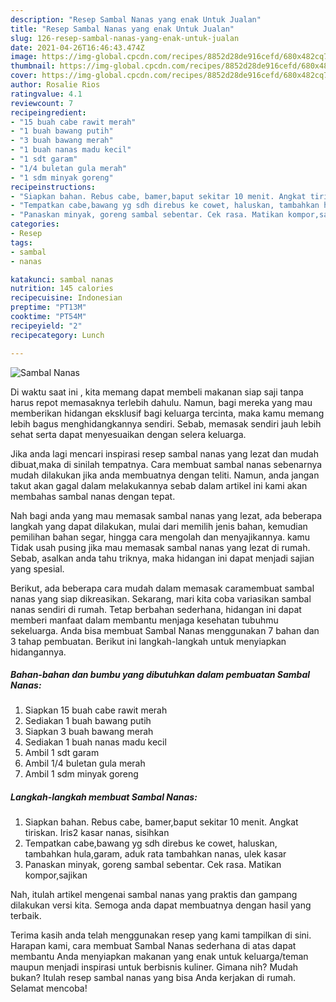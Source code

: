 ```yaml
---
description: "Resep Sambal Nanas yang enak Untuk Jualan"
title: "Resep Sambal Nanas yang enak Untuk Jualan"
slug: 126-resep-sambal-nanas-yang-enak-untuk-jualan
date: 2021-04-26T16:46:43.474Z
image: https://img-global.cpcdn.com/recipes/8852d28de916cefd/680x482cq70/sambal-nanas-foto-resep-utama.jpg
thumbnail: https://img-global.cpcdn.com/recipes/8852d28de916cefd/680x482cq70/sambal-nanas-foto-resep-utama.jpg
cover: https://img-global.cpcdn.com/recipes/8852d28de916cefd/680x482cq70/sambal-nanas-foto-resep-utama.jpg
author: Rosalie Rios
ratingvalue: 4.1
reviewcount: 7
recipeingredient:
- "15 buah cabe rawit merah"
- "1 buah bawang putih"
- "3 buah bawang merah"
- "1 buah nanas madu kecil"
- "1 sdt garam"
- "1/4 buletan gula merah"
- "1 sdm minyak goreng"
recipeinstructions:
- "Siapkan bahan. Rebus cabe, bamer,baput sekitar 10 menit. Angkat tiriskan. Iris2 kasar nanas, sisihkan"
- "Tempatkan cabe,bawang yg sdh direbus ke cowet, haluskan, tambahkan hula,garam, aduk rata tambahkan nanas, ulek kasar"
- "Panaskan minyak, goreng sambal sebentar. Cek rasa. Matikan kompor,sajikan"
categories:
- Resep
tags:
- sambal
- nanas

katakunci: sambal nanas 
nutrition: 145 calories
recipecuisine: Indonesian
preptime: "PT13M"
cooktime: "PT54M"
recipeyield: "2"
recipecategory: Lunch

---
```



![Sambal Nanas](https://img-global.cpcdn.com/recipes/8852d28de916cefd/680x482cq70/sambal-nanas-foto-resep-utama.jpg)

Di waktu  saat ini , kita memang dapat membeli makanan siap saji tanpa harus repot memasaknya terlebih dahulu. Namun, bagi mereka yang mau memberikan hidangan eksklusif bagi keluarga tercinta, maka kamu memang lebih bagus menghidangkannya sendiri. Sebab, memasak sendiri jauh lebih sehat serta dapat menyesuaikan dengan selera keluarga.

Jika anda lagi mencari inspirasi resep sambal nanas yang lezat dan mudah dibuat,maka di sinilah tempatnya. Cara membuat sambal nanas  sebenarnya mudah dilakukan jika anda membuatnya dengan teliti. Namun, anda jangan takut akan gagal dalam melakukannya 
sebab dalam artikel ini kami akan membahas sambal nanas dengan tepat.  



Nah bagi anda yang mau memasak sambal nanas yang lezat, ada beberapa langkah yang dapat dilakukan, mulai dari memilih jenis bahan, kemudian pemilihan bahan segar, hingga cara mengolah dan menyajikannya. kamu Tidak usah pusing jika mau memasak sambal nanas yang lezat di rumah. Sebab, asalkan anda  tahu triknya, maka hidangan ini dapat menjadi sajian yang spesial.

Berikut, ada beberapa cara mudah dalam memasak caramembuat sambal nanas yang siap dikreasikan. Sekarang, mari kita coba variasikan sambal nanas sendiri di rumah. Tetap berbahan sederhana, hidangan ini dapat memberi manfaat dalam membantu menjaga kesehatan tubuhmu sekeluarga. Anda bisa membuat Sambal Nanas menggunakan 7 bahan dan 3 tahap pembuatan. Berikut ini langkah-langkah untuk menyiapkan hidangannya.

<!--inarticleads1-->

##### Bahan-bahan dan bumbu yang dibutuhkan dalam pembuatan Sambal Nanas:

1. Siapkan 15 buah cabe rawit merah
1. Sediakan 1 buah bawang putih
1. Siapkan 3 buah bawang merah
1. Sediakan 1 buah nanas madu kecil
1. Ambil 1 sdt garam
1. Ambil 1/4 buletan gula merah
1. Ambil 1 sdm minyak goreng




<!--inarticleads2-->

##### Langkah-langkah membuat Sambal Nanas:

1. Siapkan bahan. Rebus cabe, bamer,baput sekitar 10 menit. Angkat tiriskan. Iris2 kasar nanas, sisihkan
1. Tempatkan cabe,bawang yg sdh direbus ke cowet, haluskan, tambahkan hula,garam, aduk rata tambahkan nanas, ulek kasar
1. Panaskan minyak, goreng sambal sebentar. Cek rasa. Matikan kompor,sajikan




Nah, itulah artikel mengenai  sambal nanas  yang praktis dan gampang dilakukan versi kita. Semoga anda dapat membuatnya dengan hasil yang terbaik. 

Terima kasih anda telah menggunakan resep yang kami tampilkan di sini. Harapan kami, cara membuat  Sambal Nanas sederhana di atas dapat membantu Anda menyiapkan makanan yang enak untuk keluarga/teman maupun menjadi inspirasi untuk berbisnis kuliner. Gimana nih? Mudah bukan? Itulah resep sambal nanas yang bisa Anda kerjakan di rumah. Selamat mencoba!

